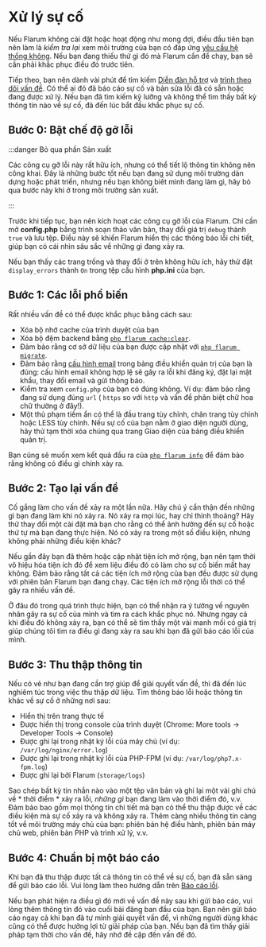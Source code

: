 # Xử lý sự cố

Nếu Flarum không cài đặt hoặc hoạt động như mong đợi, điều đầu tiên bạn nên làm là *kiểm tra lại* xem môi trường của bạn có đáp ứng [yêu cầu hệ thống không](install.md#server-requirements). Nếu bạn đang thiếu thứ gì đó mà Flarum cần để chạy, bạn sẽ cần phải khắc phục điều đó trước tiên.

Tiếp theo, bạn nên dành vài phút để tìm kiếm [Diễn đàn hỗ trợ](https://discuss.flarum.org/t/support) và [trình theo dõi vấn đề](https://github.com/flarum/core/issues). Có thể ai đó đã báo cáo sự cố và bản sửa lỗi đã có sẵn hoặc đang được xử lý. Nếu bạn đã tìm kiếm kỹ lưỡng và không thể tìm thấy bất kỳ thông tin nào về sự cố, đã đến lúc bắt đầu khắc phục sự cố.

## Bước 0: Bật chế độ gỡ lỗi

:::danger Bỏ qua phần Sản xuất

Các công cụ gỡ lỗi này rất hữu ích, nhưng có thể tiết lộ thông tin không nên công khai.
Đây là những bước tốt nếu bạn đang sử dụng môi trường dàn dựng hoặc phát triển, nhưng nếu bạn không biết mình đang làm gì, hãy bỏ qua bước này khi ở trong môi trường sản xuất.

:::

Trước khi tiếp tục, bạn nên kích hoạt các công cụ gỡ lỗi của Flarum. Chỉ cần mở **config.php** bằng trình soạn thảo văn bản, thay đổi giá trị `debug` thành `true` và lưu tệp. Điều này sẽ khiến Flarum hiển thị các thông báo lỗi chi tiết, giúp bạn có cái nhìn sâu sắc về những gì đang xảy ra.

Nếu bạn thấy các trang trống và thay đổi ở trên không hữu ích, hãy thử đặt `display_errors` thành `On` trong tệp cấu hình **php.ini** của bạn.

## Bước 1: Các lỗi phổ biến

Rất nhiều vấn đề có thể được khắc phục bằng cách sau:

* Xóa bộ nhớ cache của trình duyệt của bạn
* Xóa bộ đệm backend bằng [`php flarum cache:clear`](console.md).
* Đảm bảo rằng cơ sở dữ liệu của bạn được cập nhật với [`php flarum migrate`](console.md).
* Đảm bảo rằng [cấu hình email](mail.md) trong bảng điều khiển quản trị của bạn là đúng: cấu hình email không hợp lệ sẽ gây ra lỗi khi đăng ký, đặt lại mật khẩu, thay đổi email và gửi thông báo.
* Kiểm tra xem `config.php` của bạn có đúng không. Ví dụ: đảm bảo rằng đang sử dụng đúng `url` ( `https` so với `http` và vấn đề phân biệt chữ hoa chữ thường ở đây!).
* Một thủ phạm tiềm ẩn có thể là đầu trang tùy chỉnh, chân trang tùy chỉnh hoặc LESS tùy chỉnh. Nếu sự cố của bạn nằm ở giao diện người dùng, hãy thử tạm thời xóa chúng qua trang Giao diện của bảng điều khiển quản trị.

Bạn cũng sẽ muốn xem kết quả đầu ra của [`php flarum info`](console.md) để đảm bảo rằng không có điều gì chính xảy ra.

## Bước 2: Tạo lại vấn đề

Cố gắng làm cho vấn đề xảy ra một lần nữa. Hãy chú ý cẩn thận đến những gì bạn đang làm khi nó xảy ra. Nó xảy ra mọi lúc, hay chỉ thỉnh thoảng? Hãy thử thay đổi một cài đặt mà bạn cho rằng có thể ảnh hưởng đến sự cố hoặc thứ tự mà bạn đang thực hiện. Nó có xảy ra trong một số điều kiện, nhưng không phải những điều kiện khác?

Nếu gần đây bạn đã thêm hoặc cập nhật tiện ích mở rộng, bạn nên tạm thời vô hiệu hóa tiện ích đó để xem liệu điều đó có làm cho sự cố biến mất hay không. Đảm bảo rằng tất cả các tiện ích mở rộng của bạn đều được sử dụng với phiên bản Flarum bạn đang chạy. Các tiện ích mở rộng lỗi thời có thể gây ra nhiều vấn đề.

Ở đâu đó trong quá trình thực hiện, bạn có thể nhận ra ý tưởng về nguyên nhân gây ra sự cố của mình và tìm ra cách khắc phục nó. Nhưng ngay cả khi điều đó không xảy ra, bạn có thể sẽ tìm thấy một vài manh mối có giá trị giúp chúng tôi tìm ra điều gì đang xảy ra sau khi bạn đã gửi báo cáo lỗi của mình.

## Bước 3: Thu thập thông tin

Nếu có vẻ như bạn đang cần trợ giúp để giải quyết vấn đề, thì đã đến lúc nghiêm túc trong việc thu thập dữ liệu. Tìm thông báo lỗi hoặc thông tin khác về sự cố ở những nơi sau:

* Hiển thị trên trang thực tế
* Được hiển thị trong console của trình duyệt (Chrome: More tools -> Developer Tools -> Console)
* Được ghi lại trong nhật ký lỗi của máy chủ (ví dụ: `/var/log/nginx/error.log`)
* Được ghi lại trong nhật ký lỗi của PHP-FPM (ví dụ: `/var/log/php7.x-fpm.log`)
* Được ghi lại bởi Flarum (`storage/logs`)

Sao chép bất kỳ tin nhắn nào vào một tệp văn bản và ghi lại một vài ghi chú về * thời điểm * xảy ra lỗi, *những gì* bạn đang làm vào thời điểm đó, v.v. Đảm bảo bao gồm mọi thông tin chi tiết mà bạn có thể thu thập được về các điều kiện mà sự cố xảy ra và không xảy ra. Thêm càng nhiều thông tin càng tốt về môi trường máy chủ của bạn: phiên bản hệ điều hành, phiên bản máy chủ web, phiên bản PHP và trình xử lý, v.v.

## Bước 4: Chuẩn bị một báo cáo

Khi bạn đã thu thập được tất cả thông tin có thể về sự cố, bạn đã sẵn sàng để gửi báo cáo lỗi. Vui lòng làm theo hướng dẫn trên [Báo cáo lỗi](bugs.md).

Nếu bạn phát hiện ra điều gì đó mới về vấn đề này sau khi gửi báo cáo, vui lòng thêm thông tin đó vào cuối bài đăng ban đầu của bạn. Bạn nên gửi báo cáo ngay cả khi bạn đã tự mình giải quyết vấn đề, vì những người dùng khác cũng có thể được hưởng lợi từ giải pháp của bạn. Nếu bạn đã tìm thấy giải pháp tạm thời cho vấn đề, hãy nhớ đề cập đến vấn đề đó.
